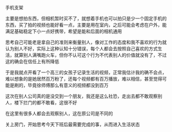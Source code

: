 手机支架

主要是想拍东西，但相机暂时买不了，就想着手机也可以拍只是少一个固定手机的东西，买了拍的视频也能好看一点，主要是用在室内，之后可能会考虑在户外，能满足基础稳定下小一点好携带，希望是能和后面的相机通用

思考自己可能老是拿自己的准则来衡量别人，像对工作的态度和我不喜欢的行为就认为别人不好，实际上这种认知十分错误，每个人都会去按照自己喜欢的方式生活，就算别人满嘴跑火车，但你不认可这个行为不代表别人的价值就没有了，不过这的确会在信任上有所降低

于是我就点开看了一个高三的女孩子记录生活的视频，正常我估计我的确不会点，难以想象的是她居然百万粉了，还每个视频都有百万播放，难以相信，甚至觉得可能是刷的，毕竟徐师傅那么有意义的视频都没到百万

这次在别人公司真的是没交到一个朋友，我还是这么社恐，走出去都不敢观察别人，楼下拦门的都不敢看，这很不好

在这里有很多人都会去观察别人，这在原公司是不同的

关上房门，开始思考今天下班后最需要完成的事，从而进入生活状态